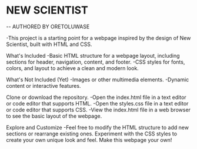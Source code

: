 # NEW SCIENTIST
-- AUTHORED BY ORETOLUWASE

-This project is a starting point for a webpage inspired by the design of New Scientist, built with HTML and CSS.

What's Included
-Basic HTML structure for a webpage layout, including sections for header, navigation, content, and footer.
-CSS styles for fonts, colors, and layout to achieve a clean and modern look.

What's Not Included (Yet)
-Images or other multimedia elements.
-Dynamic content or interactive features.

Clone or download the repository.
-Open the index.html file in a text editor or code editor that supports HTML.
-Open the styles.css file in a text editor or code editor that supports CSS.
-View the index.html file in a web browser to see the basic layout of the webpage.

Explore and Customize
-Feel free to modify the HTML structure to add new sections or rearrange existing ones. Experiment with the CSS styles to create your own unique look and feel. Make this webpage your own!
